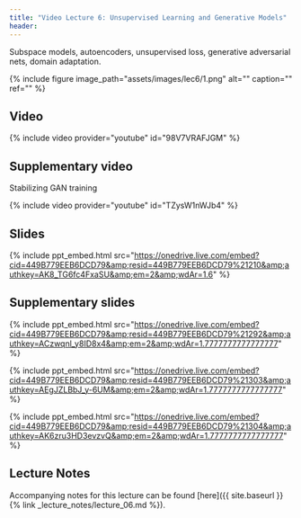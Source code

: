 ```yaml
---
title: "Video Lecture 6: Unsupervised Learning and Generative Models"
header:
---
```


Subspace models, autoencoders, unsupervised loss,
generative adversarial nets, domain adaptation.

{% include figure image_path="assets/images/lec6/1.png" alt="" caption="" ref="" %}

## Video

{% include video provider="youtube" id="98V7VRAFJGM" %}

## Supplementary video

Stabilizing GAN training

{% include video provider="youtube" id="TZysW1nWJb4" %}

## Slides

{% include ppt_embed.html src="https://onedrive.live.com/embed?cid=449B779EEB6DCD79&amp;resid=449B779EEB6DCD79%21210&amp;authkey=AK8_TG6fc4FxaSU&amp;em=2&amp;wdAr=1.6" %}

## Supplementary slides

{% include ppt_embed.html src="https://onedrive.live.com/embed?cid=449B779EEB6DCD79&amp;resid=449B779EEB6DCD79%21292&amp;authkey=ACzwqnl_y8ID8x4&amp;em=2&amp;wdAr=1.7777777777777777" %}

{% include ppt_embed.html src="https://onedrive.live.com/embed?cid=449B779EEB6DCD79&amp;resid=449B779EEB6DCD79%21303&amp;authkey=AEgJZLBbJ_y-6UM&amp;em=2&amp;wdAr=1.7777777777777777" %}

{% include ppt_embed.html src="https://onedrive.live.com/embed?cid=449B779EEB6DCD79&amp;resid=449B779EEB6DCD79%21304&amp;authkey=AK6zru3HD3evzvQ&amp;em=2&amp;wdAr=1.7777777777777777" %}

## Lecture Notes

Accompanying notes for this lecture can be found [here]({{ site.baseurl }}{% link _lecture_notes/lecture_06.md %}).
